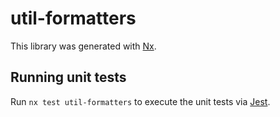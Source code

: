 # util-formatters

This library was generated with [Nx](https://nx.dev).

## Running unit tests

Run `nx test util-formatters` to execute the unit tests via [Jest](https://jestjs.io).
